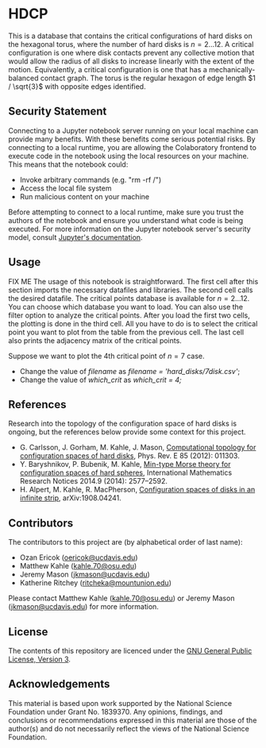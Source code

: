 # HDCP
This is a database that contains the critical configurations of hard disks on the hexagonal torus, where the number of hard disks is $n = 2 \ldots 12$. A critical configuration is one where disk contacts prevent any collective motion that would allow the radius of all disks to increase linearly with the extent of the motion. Equivalently, a critical configuration is one that has a mechanically-balanced contact graph. The torus is the regular hexagon of edge length $1 / \sqrt{3}$ with opposite edges identified.

## **Security Statement**
Connecting to a Jupyter notebook server running on your local machine can provide many benefits. With these benefits come serious potential risks. By connecting to a local runtime, you are allowing the Colaboratory frontend to execute code in the notebook using the local resources on your machine. This means that the notebook could:

- Invoke arbitrary commands (e.g. "rm -rf /")
- Access the local file system
- Run malicious content on your machine

Before attempting to connect to a local runtime, make sure you trust the authors of the notebook and ensure you understand what code is being executed. For more information on the Jupyter notebook server's security model, consult [Jupyter's documentation](https://jupyter-notebook.readthedocs.io/en/stable/security.html).

## **Usage**
FIX ME The usage of this notebook is straightforward. The first cell after this section imports the necessary datafiles and libraries. The second cell calls the desired datafile. The critical points database is available for $n=2 \ldots 12$. You can choose which database you want to load. You can also use the filter option to analyze the critical points. After you load the first two cells, the plotting is done in the third cell. All you have to do is to select the critical point you want to plot from the table from the previous cell. The last cell also prints the adjacency matrix of the critical points.

Suppose we want to plot the 4th critical point of $n=7$ case.
- Change the value of _filename_ as _filename = 'hard_disks/7disk.csv'_; 
- Change the value of _which_crit_ as _which_crit = 4;_

## **References**
Research into the topology of the configuration space of hard disks is ongoing, but the references below provide some context for this project.

- G. Carlsson, J. Gorham, M. Kahle, J. Mason, [Computational topology for configuration spaces of hard disks](https://doi.org/10.1103/PhysRevE.85.011303), Phys. Rev. E 85 (2012): 011303.
- Y. Baryshnikov, P. Bubenik, M. Kahle, [Min-type Morse theory for configuration spaces of hard spheres](https://doi.org/10.1093/imrn/rnt012), International Mathematics Research Notices 2014.9 (2014): 2577–2592.
- H. Alpert, M. Kahle, R. MacPherson, [Configuration spaces of disks in an infinite strip](https://arxiv.org/abs/1908.04241), arXiv:1908.04241.

## **Contributors**
The contributors to this project are (by alphabetical order of last name):

- Ozan Ericok (oericok@ucdavis.edu)
- Matthew Kahle (kahle.70@osu.edu)
- Jeremy Mason (jkmason@ucdavis.edu)
- Katherine Ritchey (ritcheka@mountunion.edu)

Please contact Matthew Kahle (kahle.70@osu.edu) or Jeremy Mason (jkmason@ucdavis.edu) for more information.

## **License**
The contents of this repository are licenced under the [GNU General Public License, Version 3](https://www.gnu.org/licenses/gpl-3.0.en.html).

## **Acknowledgements**
This material is based upon work supported by the National Science Foundation under Grant No. 1839370. Any opinions, findings, and conclusions or recommendations expressed in this material are those of the author(s) and do not necessarily reflect the views of the National Science Foundation.
